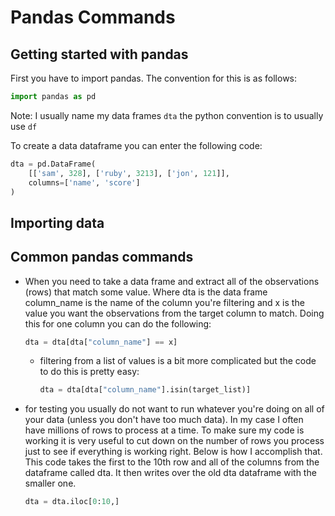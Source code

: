 # Pandas Commands

## Getting started with pandas

First you have to import pandas. The convention for this is as follows:

```python
import pandas as pd
```

Note: I usually name my data frames `dta` the python convention is to usually use `df`

To create a data dataframe you can enter the following code:

```python
dta = pd.DataFrame(
    [['sam', 328], ['ruby', 3213], ['jon', 121]],
    columns=['name', 'score']
)
```

## Importing data



## Common pandas commands

- When you need to take a data frame and extract all of the observations (rows) that match some value. Where dta is the data frame column_name is the name of the column you're filtering and x is the value you want the observations from the target column to match. Doing this for one column you can do the following:

    ```python
    dta = dta[dta["column_name"] == x]
    ```

    - filtering from a list of values is a bit more complicated but the code to do this is pretty easy:

        ```python
        dta = dta[dta["column_name"].isin(target_list)]
        ```

- for testing you usually do not want to run whatever you're doing on all of your data (unless you don't have too much data). In my case I often have millions of rows to process at a time. To make sure my code is working it is very useful to cut down on the number of rows you process just to see if everything is working right. Below is how I accomplish that. This code takes the first to the 10th row and all of the columns from the dataframe called dta. It then writes over the old dta dataframe with the smaller one.

    ```python
    dta = dta.iloc[0:10,]
    ```

<!--
## Speed optimizations

TODO: this doesn't appear to be any faster

Once you get up to tens of thousands some code will be pretty slow. To process all of that data faster you have to use some tricks. Be aware that if you do not have very large data frames using this code will not make any notable difference and sometimes this code can be much more complicated. When you optimize for a script that you don't need to you'll usually end up spending more time writing that faster code then it will take to just process it the slower way.

Filtering a data frame from a list is pretty fast but if you have a large list and a large data frame this will take a long time. An alternative way of processing this is to take the values of a column that you're trying to match and set those values as the index

```python
dta = dta.set_index("link_id", drop=False)
dta = dta[dta.index.isin(linkid_list)]
```
-->
